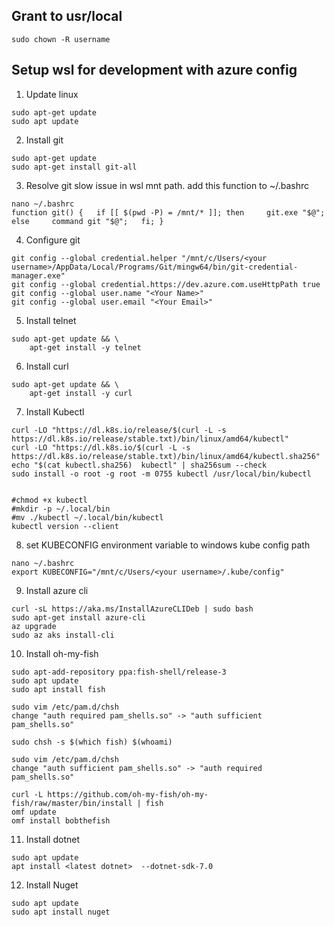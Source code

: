 ## Grant to usr/local
```shell
sudo chown -R username
```

## Setup wsl for development with azure config
1. Update linux
```shell
sudo apt-get update
sudo apt update
```
2. Install git
```shell
sudo apt-get update
sudo apt-get install git-all
```

3. Resolve git slow issue in wsl mnt path. add this function to ~/.bashrc
```shell
nano ~/.bashrc
function git() {   if [[ $(pwd -P) = /mnt/* ]]; then     git.exe "$@";   else     command git "$@";   fi; }
```
4. Configure git
```shell
git config --global credential.helper "/mnt/c/Users/<your username>/AppData/Local/Programs/Git/mingw64/bin/git-credential-manager.exe"
git config --global credential.https://dev.azure.com.useHttpPath true
git config --global user.name "<Your Name>"
git config --global user.email "<Your Email>"
```

5. Install telnet
```shell
sudo apt-get update && \
    apt-get install -y telnet
```
	
6. Install curl
```shell
sudo apt-get update && \
    apt-get install -y curl
```

7. Install Kubectl
```shell
curl -LO "https://dl.k8s.io/release/$(curl -L -s https://dl.k8s.io/release/stable.txt)/bin/linux/amd64/kubectl"
curl -LO "https://dl.k8s.io/$(curl -L -s https://dl.k8s.io/release/stable.txt)/bin/linux/amd64/kubectl.sha256"
echo "$(cat kubectl.sha256)  kubectl" | sha256sum --check
sudo install -o root -g root -m 0755 kubectl /usr/local/bin/kubectl


#chmod +x kubectl
#mkdir -p ~/.local/bin
#mv ./kubectl ~/.local/bin/kubectl
kubectl version --client
```

8. set KUBECONFIG environment variable to windows kube config path
```shell
nano ~/.bashrc
export KUBECONFIG="/mnt/c/Users/<your username>/.kube/config"
```

9. Install azure cli
```shell
curl -sL https://aka.ms/InstallAzureCLIDeb | sudo bash
sudo apt-get install azure-cli
az upgrade
sudo az aks install-cli
```

10. Install oh-my-fish
```shell
sudo apt-add-repository ppa:fish-shell/release-3
sudo apt update
sudo apt install fish

sudo vim /etc/pam.d/chsh
change "auth required pam_shells.so" -> "auth sufficient pam_shells.so"

sudo chsh -s $(which fish) $(whoami)

sudo vim /etc/pam.d/chsh
change "auth sufficient pam_shells.so" -> "auth required pam_shells.so"

curl -L https://github.com/oh-my-fish/oh-my-fish/raw/master/bin/install | fish
omf update
omf install bobthefish
```

11. Install dotnet
```shell
sudo apt update
apt install <latest dotnet>  --dotnet-sdk-7.0
```
12. Install Nuget
```shell
sudo apt update
sudo apt install nuget
``` 
